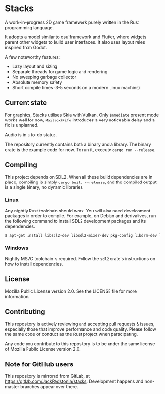 # Stacks
A work-in-progress 2D game framework purely written in the Rust programming language.

It adopts a model similar to osu!framework and Flutter, where widgets parent other widgets to build user interfaces. It also uses layout rules inspired from Godot.

A few noteworthy features:
- Lazy layout and sizing
- Separate threads for game logic and rendering
- No sweeping garbage collector
- Absolute memory safety
- Short compile times (3-5 seconds on a modern Linux machine)

## Current state
For graphics, Stacks utilises Skia with Vulkan. Only `Immediate` present mode works well for now, `Mailbox`/`Fifo` introduces a very noticeable delay and a fix is unplanned.

Audio is in a to-do status.

The repository currently contains both a binary and a library. The binary crate is the example code for now. To run it, execute `cargo run --release`.

## Compiling
This project depends on SDL2. When all these build dependencies are in place, compiling is simply `cargo build --release`, and the compiled output is a single binary, no dynamic libraries.

### Linux
Any nightly Rust toolchain should work. You will also need development packages in order to compile. For example, on Debian and derivatives, run the following command to install SDL2 development packages and its dependencies.
```sh
$ apt-get install libsdl2-dev libsdl2-mixer-dev pkg-config libdrm-dev libgbm-dev
```

### Windows
Nightly MSVC toolchain is required. Follow the `sdl2` crate's instructions on how to install dependencies.

## License
Mozilla Public License version 2.0. See the LICENSE file for more information.

## Contributing
This repository is actively reviewing and accepting pull requests & issues, especially those that improve performance and code quality. Please follow the same code of conduct as the Rust project when participating.

Any code you contribute to this repository is to be under the same license of Mozilla Public License version 2.0.

## Note for GitHub users
This repository is mirrored from GitLab, at https://gitlab.com/JackRedstonia/stacks.
Development happens and non-master branches appear over there.